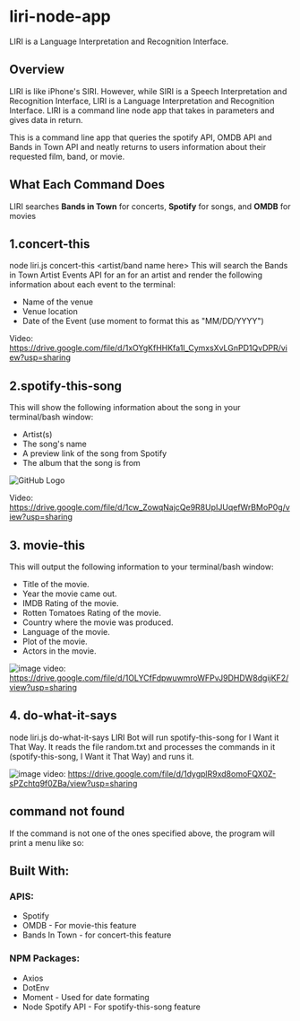 # liri-node-app

LIRI is a Language Interpretation and Recognition Interface.

## Overview

LIRI is like iPhone's SIRI. However, while SIRI is a Speech Interpretation and Recognition Interface, LIRI is a Language Interpretation and Recognition Interface. LIRI is a command line node app that takes in parameters and gives data in return.

This is a command line app that queries the spotify API, OMDB API and Bands in Town API and neatly returns to users information about their requested film, band, or movie.

## What Each Command Does
LIRI searches **Bands in Town** for concerts, **Spotify** for songs, and **OMDB** for movies


## 1.concert-this
 node liri.js concert-this <artist/band name here>
 This will search the Bands in Town Artist Events API for an for an artist and render the following information about each event to the terminal:
* Name of the venue
* Venue location
* Date of the Event (use moment to format this as "MM/DD/YYYY")

Video: https://drive.google.com/file/d/1xOYgKfHHKfa1I_CymxsXvLGnPD1QvDPR/view?usp=sharing

## 2.spotify-this-song
This will show the following information about the song in your terminal/bash window:

* Artist(s)
* The song's name
* A preview link of the song from Spotify
* The album that the song is from

![GitHub Logo](https://user-images.githubusercontent.com/46450079/55567435-45225480-56c3-11e9-9cbc-092f972b9c00.png)

Video:
https://drive.google.com/file/d/1cw_ZowqNajcQe9R8UpIJUqefWrBMoP0g/view?usp=sharing




## 3. movie-this

This will output the following information to your terminal/bash window:
* Title of the movie.
* Year the movie came out.
* IMDB Rating of the movie.
* Rotten Tomatoes Rating of the movie.
* Country where the movie was produced.
* Language of the movie.
* Plot of the movie.
* Actors in the movie.

![image](https://user-images.githubusercontent.com/46450079/55568449-58362400-56c5-11e9-9873-65aa95054b73.png)
video: https://drive.google.com/file/d/1OLYCfFdpwuwmroWFPvJ9DHDW8dgijKF2/view?usp=sharing

## 4. do-what-it-says
node liri.js do-what-it-says
LIRI Bot will run spotify-this-song for I Want it That Way. It reads the file random.txt and processes the commands in it (spotify-this-song, I Want it That Way) and runs it.

![image](https://user-images.githubusercontent.com/46450079/55568522-76038900-56c5-11e9-85a6-53ca846e9c4c.png)
video: https://drive.google.com/file/d/1dygplR9xd8omoFQX0Z-sPZchtq9f0ZBa/view?usp=sharing

## command not found
If the command is not one of the ones specified above, the program will print a menu like so:

## Built With:

### APIS:
* Spotify
* OMDB - For movie-this feature
* Bands In Town - for concert-this feature

### NPM Packages:

* Axios
* DotEnv
* Moment - Used for date formating
* Node Spotify API - For spotify-this-song feature

